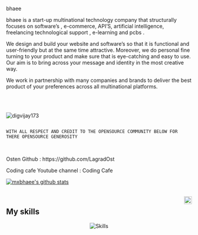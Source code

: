 bhaee

<p>

bhaee is a start-up multinational technology company that structurally focuses on software’s , e-commerce, API’S, artificial intelligence, freelancing technological support , e-learning and pcbs .

</p>

<p>
  
  We design and build your website and software’s so that it is functional and user-friendly but at the same time attractive. Moreover, we do personal fine turning to your product and make sure that is eye-catching and easy to use. Our aim is to bring across your message and identity in the most creative way.
  
</p>

<p>
  We work in partnership with many companies and brands to deliver the best product of your preferences across all multinational platforms.
</p>


</br>
</br>
<p align="left"> 
<img src="https://komarev.com/ghpvc/?username=mxbhaee&label=Views&color=blue&style=plastic" alt="digvijay173" />
</p>

```

WITH ALL RESPECT AND CREDIT TO THE OPENSOURCE COMMUNITY BELOW FOR THERE OPENSOURCE GENEROSITY

```
<br/>
<p>
  Osten  Github : https://github.com/LagradOst
 
</p>  
<p>
   Coding cafe  Youtube channel : Coding Cafe
</p>

[![mxbhaee's github stats](https://github-readme-stats.vercel.app/api?username=mxbhaee&count_private=true&include_all_commits=true&theme=radical)](https://google.com)
</br>

<br />

<a href="https://twitter.com/MxBhaee">
  <img align="right" alt="MxBhaee | Twitter" width="21px" src="https://raw.githubusercontent.com/anuraghazra/anuraghazra/master/assets/twitter.svg" />
</a>

## My skills

<p align="center">
  <img align="center" alt="Skills" src="https://github.com/viclafouch/viclafouch/blob/master/img/pack.png" />
</p>

